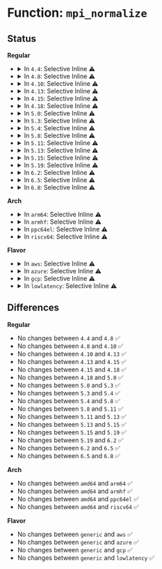# Function: <code>mpi_normalize</code>

## Status
<b>Regular</b>
<ul>
<li>
<details>
<summary>In <code>4.4</code>: Selective Inline ⚠️</summary>

```c
void mpi_normalize(MPI a);
```

**Collision:** Unique Global

**Inline:** Selective

**Transformation:** False

**Instances:**

```
In lib/mpi/mpi-bit.c (ffffffff814173a0)
Location: lib/mpi/mpi-bit.c:30
Inline: True
Inline callers:
  - lib/mpi/mpi-bit.c:mpi_get_nbits
Direct callers:
  - lib/mpi/mpi-cmp.c:mpi_cmp
  - lib/mpi/mpi-cmp.c:mpi_cmp
```
**Symbols:**

```
ffffffff814173f0-ffffffff81417426: mpi_normalize (STB_GLOBAL)
```
</details>
</li>
<li>
<details>
<summary>In <code>4.8</code>: Selective Inline ⚠️</summary>

```c
void mpi_normalize(MPI a);
```

**Collision:** Unique Global

**Inline:** Selective

**Transformation:** False

**Instances:**

```
In lib/mpi/mpi-bit.c (ffffffff8145ef40)
Location: lib/mpi/mpi-bit.c:30
Inline: True
Inline callers:
  - lib/mpi/mpi-bit.c:mpi_get_nbits
Direct callers:
  - lib/mpi/mpi-cmp.c:mpi_cmp
  - lib/mpi/mpi-cmp.c:mpi_cmp
```
**Symbols:**

```
ffffffff8145ef90-ffffffff8145efc6: mpi_normalize (STB_GLOBAL)
```
</details>
</li>
<li>
<details>
<summary>In <code>4.10</code>: Selective Inline ⚠️</summary>

```c
void mpi_normalize(MPI a);
```

**Collision:** Unique Global

**Inline:** Selective

**Transformation:** False

**Instances:**

```
In lib/mpi/mpi-bit.c (ffffffff8147da10)
Location: lib/mpi/mpi-bit.c:30
Inline: True
Inline callers:
  - lib/mpi/mpi-bit.c:mpi_get_nbits
Direct callers:
  - lib/mpi/mpi-cmp.c:mpi_cmp
  - lib/mpi/mpi-cmp.c:mpi_cmp
```
**Symbols:**

```
ffffffff8147da60-ffffffff8147da96: mpi_normalize (STB_GLOBAL)
```
</details>
</li>
<li>
<details>
<summary>In <code>4.13</code>: Selective Inline ⚠️</summary>

```c
void mpi_normalize(MPI a);
```

**Collision:** Unique Global

**Inline:** Selective

**Transformation:** False

**Instances:**

```
In lib/mpi/mpi-bit.c (ffffffff81486d00)
Location: lib/mpi/mpi-bit.c:30
Inline: True
Inline callers:
  - lib/mpi/mpi-bit.c:mpi_get_nbits
Direct callers:
  - lib/mpi/mpi-cmp.c:mpi_cmp
  - lib/mpi/mpi-cmp.c:mpi_cmp
```
**Symbols:**

```
ffffffff81486d50-ffffffff81486d86: mpi_normalize (STB_GLOBAL)
```
</details>
</li>
<li>
<details>
<summary>In <code>4.15</code>: Selective Inline ⚠️</summary>

```c
void mpi_normalize(MPI a);
```

**Collision:** Unique Global

**Inline:** Selective

**Transformation:** False

**Instances:**

```
In lib/mpi/mpi-bit.c (ffffffff814c2e80)
Location: lib/mpi/mpi-bit.c:30
Inline: True
Inline callers:
  - lib/mpi/mpi-bit.c:mpi_get_nbits
Direct callers:
  - lib/mpi/mpi-cmp.c:mpi_cmp
  - lib/mpi/mpi-cmp.c:mpi_cmp
```
**Symbols:**

```
ffffffff814c2ed0-ffffffff814c2f06: mpi_normalize (STB_GLOBAL)
```
</details>
</li>
<li>
<details>
<summary>In <code>4.18</code>: Selective Inline ⚠️</summary>

```c
void mpi_normalize(MPI a);
```

**Collision:** Unique Global

**Inline:** Selective

**Transformation:** False

**Instances:**

```
In lib/mpi/mpi-bit.c (ffffffff814f3e00)
Location: lib/mpi/mpi-bit.c:30
Inline: True
Inline callers:
  - lib/mpi/mpi-bit.c:mpi_get_nbits
Direct callers:
  - lib/mpi/mpi-cmp.c:mpi_cmp
  - lib/mpi/mpi-cmp.c:mpi_cmp
```
**Symbols:**

```
ffffffff814f3e60-ffffffff814f3e91: mpi_normalize (STB_GLOBAL)
```
</details>
</li>
<li>
<details>
<summary>In <code>5.0</code>: Selective Inline ⚠️</summary>

```c
void mpi_normalize(MPI a);
```

**Collision:** Unique Global

**Inline:** Selective

**Transformation:** False

**Instances:**

```
In lib/mpi/mpi-bit.c (ffffffff81508150)
Location: lib/mpi/mpi-bit.c:30
Inline: True
Inline callers:
  - lib/mpi/mpi-bit.c:mpi_get_nbits
Direct callers:
  - lib/mpi/mpi-cmp.c:mpi_cmp
  - lib/mpi/mpi-cmp.c:mpi_cmp
```
**Symbols:**

```
ffffffff815081b0-ffffffff815081e1: mpi_normalize (STB_GLOBAL)
```
</details>
</li>
<li>
<details>
<summary>In <code>5.3</code>: Selective Inline ⚠️</summary>

```c
void mpi_normalize(MPI a);
```

**Collision:** Unique Global

**Inline:** Selective

**Transformation:** False

**Instances:**

```
In lib/mpi/mpi-bit.c (ffffffff815362a0)
Location: lib/mpi/mpi-bit.c:30
Inline: True
Inline callers:
  - lib/mpi/mpi-bit.c:mpi_get_nbits
Direct callers:
  - lib/mpi/mpi-cmp.c:mpi_cmp
  - lib/mpi/mpi-cmp.c:mpi_cmp
```
**Symbols:**

```
ffffffff815362e0-ffffffff81536301: mpi_normalize (STB_GLOBAL)
```
</details>
</li>
<li>
<details>
<summary>In <code>5.4</code>: Selective Inline ⚠️</summary>

```c
void mpi_normalize(MPI a);
```

**Collision:** Unique Global

**Inline:** Selective

**Transformation:** False

**Instances:**

```
In lib/mpi/mpi-bit.c (ffffffff815570b0)
Location: lib/mpi/mpi-bit.c:30
Inline: True
Inline callers:
  - lib/mpi/mpi-bit.c:mpi_get_nbits
Direct callers:
  - lib/mpi/mpi-cmp.c:mpi_cmp
  - lib/mpi/mpi-cmp.c:mpi_cmp
```
**Symbols:**

```
ffffffff815570f0-ffffffff81557111: mpi_normalize (STB_GLOBAL)
```
</details>
</li>
<li>
<details>
<summary>In <code>5.8</code>: Selective Inline ⚠️</summary>

```c
void mpi_normalize(MPI a);
```

**Collision:** Unique Global

**Inline:** Selective

**Transformation:** False

**Instances:**

```
In lib/mpi/mpi-bit.c (ffffffff815e0960)
Location: lib/mpi/mpi-bit.c:30
Inline: True
Inline callers:
  - lib/mpi/mpi-bit.c:mpi_get_nbits
Direct callers:
  - lib/mpi/mpi-cmp.c:mpi_cmp
  - lib/mpi/mpi-cmp.c:mpi_cmp
```
**Symbols:**

```
ffffffff815e09a0-ffffffff815e09c2: mpi_normalize (STB_GLOBAL)
```
</details>
</li>
<li>
<details>
<summary>In <code>5.11</code>: Selective Inline ⚠️</summary>

```c
void mpi_normalize(MPI a);
```

**Collision:** Unique Global

**Inline:** Selective

**Transformation:** False

**Instances:**

```
In lib/mpi/mpi-bit.c (ffffffff81602ab5)
Location: lib/mpi/mpi-bit.c:30
Inline: True
Inline callers:
  - lib/mpi/mpi-bit.c:mpi_get_nbits
Direct callers:
  - lib/mpi/mpicoder.c:mpi_scanval
  - lib/mpi/mpi-cmp.c:do_mpi_cmp
  - lib/mpi/mpi-cmp.c:do_mpi_cmp
  - lib/mpi/mpi-sub-ui.c:mpi_sub_ui
  - lib/mpi/mpi-mod.c:mpi_mod_barrett
  - lib/mpi/mpi-mod.c:mpi_barrett_init
```
**Symbols:**

```
ffffffff81602970-ffffffff8160299c: mpi_normalize (STB_GLOBAL)
```
</details>
</li>
<li>
<details>
<summary>In <code>5.13</code>: Selective Inline ⚠️</summary>

```c
void mpi_normalize(MPI a);
```

**Collision:** Unique Global

**Inline:** Selective

**Transformation:** False

**Instances:**

```
In lib/mpi/mpi-bit.c (ffffffff815e5845)
Location: lib/mpi/mpi-bit.c:30
Inline: True
Inline callers:
  - lib/mpi/mpi-bit.c:mpi_get_nbits
Direct callers:
  - lib/mpi/mpicoder.c:mpi_scanval
  - lib/mpi/mpi-cmp.c:do_mpi_cmp
  - lib/mpi/mpi-cmp.c:do_mpi_cmp
  - lib/mpi/mpi-sub-ui.c:mpi_sub_ui
  - lib/mpi/mpi-mod.c:mpi_mod_barrett
  - lib/mpi/mpi-mod.c:mpi_barrett_init
```
**Symbols:**

```
ffffffff815e5700-ffffffff815e572c: mpi_normalize (STB_GLOBAL)
```
</details>
</li>
<li>
<details>
<summary>In <code>5.15</code>: Selective Inline ⚠️</summary>

```c
void mpi_normalize(MPI a);
```

**Collision:** Unique Global

**Inline:** Selective

**Transformation:** False

**Instances:**

```
In lib/mpi/mpi-bit.c (ffffffff81651a75)
Location: lib/mpi/mpi-bit.c:30
Inline: True
Inline callers:
  - lib/mpi/mpi-bit.c:mpi_get_nbits
Direct callers:
  - lib/mpi/mpicoder.c:mpi_scanval
  - lib/mpi/mpi-cmp.c:do_mpi_cmp
  - lib/mpi/mpi-cmp.c:do_mpi_cmp
  - lib/mpi/mpi-sub-ui.c:mpi_sub_ui
  - lib/mpi/mpi-mod.c:mpi_mod_barrett
  - lib/mpi/mpi-mod.c:mpi_barrett_init
```
**Symbols:**

```
ffffffff81651930-ffffffff8165195c: mpi_normalize (STB_GLOBAL)
```
</details>
</li>
<li>
<details>
<summary>In <code>5.19</code>: Selective Inline ⚠️</summary>

```c
void mpi_normalize(MPI a);
```

**Collision:** Unique Global

**Inline:** Selective

**Transformation:** False

**Instances:**

```
In lib/mpi/mpi-bit.c (ffffffff81768d95)
Location: lib/mpi/mpi-bit.c:30
Inline: True
Inline callers:
  - lib/mpi/mpi-bit.c:mpi_get_nbits
Direct callers:
  - lib/mpi/mpicoder.c:mpi_scanval
  - lib/mpi/mpi-cmp.c:do_mpi_cmp
  - lib/mpi/mpi-cmp.c:do_mpi_cmp
  - lib/mpi/mpi-sub-ui.c:mpi_sub_ui
  - lib/mpi/mpi-mod.c:mpi_mod_barrett
  - lib/mpi/mpi-mod.c:mpi_barrett_init
```
**Symbols:**

```
ffffffff81768a10-ffffffff81768a48: mpi_normalize (STB_GLOBAL)
```
</details>
</li>
<li>
<details>
<summary>In <code>6.2</code>: Selective Inline ⚠️</summary>

```c
void mpi_normalize(MPI a);
```

**Collision:** Unique Global

**Inline:** Selective

**Transformation:** False

**Instances:**

```
In lib/mpi/mpi-bit.c (ffffffff81898225)
Location: lib/mpi/mpi-bit.c:30
Inline: True
Inline callers:
  - lib/mpi/mpi-bit.c:mpi_get_nbits
Direct callers:
  - lib/mpi/mpicoder.c:mpi_scanval
  - lib/mpi/mpi-cmp.c:do_mpi_cmp
  - lib/mpi/mpi-cmp.c:do_mpi_cmp
  - lib/mpi/mpi-sub-ui.c:mpi_sub_ui
  - lib/mpi/mpi-mod.c:mpi_mod_barrett
  - lib/mpi/mpi-mod.c:mpi_barrett_init
```
**Symbols:**

```
ffffffff81897e50-ffffffff81897e88: mpi_normalize (STB_GLOBAL)
```
</details>
</li>
<li>
<details>
<summary>In <code>6.5</code>: Selective Inline ⚠️</summary>

```c
void mpi_normalize(MPI a);
```

**Collision:** Unique Global

**Inline:** Selective

**Transformation:** False

**Instances:**

```
In lib/mpi/mpi-bit.c (ffffffff818da775)
Location: lib/mpi/mpi-bit.c:30
Inline: True
Inline callers:
  - lib/mpi/mpi-bit.c:mpi_get_nbits
Direct callers:
  - lib/mpi/mpicoder.c:mpi_scanval
  - lib/mpi/mpi-cmp.c:do_mpi_cmp
  - lib/mpi/mpi-cmp.c:do_mpi_cmp
  - lib/mpi/mpi-sub-ui.c:mpi_sub_ui
  - lib/mpi/mpi-mod.c:mpi_mod_barrett
  - lib/mpi/mpi-mod.c:mpi_barrett_init
```
**Symbols:**

```
ffffffff818da370-ffffffff818da3a8: mpi_normalize (STB_GLOBAL)
```
</details>
</li>
<li>
<details>
<summary>In <code>6.8</code>: Selective Inline ⚠️</summary>

```c
void mpi_normalize(MPI a);
```

**Collision:** Unique Global

**Inline:** Selective

**Transformation:** False

**Instances:**

```
In lib/crypto/mpi/mpi-bit.c (ffffffff818712d5)
Location: lib/crypto/mpi/mpi-bit.c:30
Inline: True
Inline callers:
  - lib/crypto/mpi/mpi-bit.c:mpi_get_nbits
Direct callers:
  - lib/crypto/mpi/mpicoder.c:mpi_scanval
  - lib/crypto/mpi/mpi-cmp.c:do_mpi_cmp
  - lib/crypto/mpi/mpi-cmp.c:do_mpi_cmp
  - lib/crypto/mpi/mpi-sub-ui.c:mpi_sub_ui
  - lib/crypto/mpi/mpi-mod.c:mpi_mod_barrett
  - lib/crypto/mpi/mpi-mod.c:mpi_barrett_init
```
**Symbols:**

```
ffffffff81870ed0-ffffffff81870f08: mpi_normalize (STB_GLOBAL)
```
</details>
</li>
</ul>
<b>Arch</b>
<ul>
<li>
<details>
<summary>In <code>arm64</code>: Selective Inline ⚠️</summary>

```c
void mpi_normalize(MPI a);
```

**Collision:** Unique Global

**Inline:** Selective

**Transformation:** False

**Instances:**

```
In lib/mpi/mpi-bit.c (ffff8000106638f0)
Location: lib/mpi/mpi-bit.c:30
Inline: True
Inline callers:
  - lib/mpi/mpi-bit.c:mpi_get_nbits
Direct callers:
  - lib/mpi/mpi-cmp.c:mpi_cmp
  - lib/mpi/mpi-cmp.c:mpi_cmp
```
**Symbols:**

```
ffff800010663938-ffff800010663968: mpi_normalize (STB_GLOBAL)
```
</details>
</li>
<li>
<details>
<summary>In <code>armhf</code>: Selective Inline ⚠️</summary>

```c
void mpi_normalize(MPI a);
```

**Collision:** Unique Global

**Inline:** Selective

**Transformation:** False

**Instances:**

```
In lib/mpi/mpi-bit.c (c080c3ac)
Location: lib/mpi/mpi-bit.c:30
Inline: True
Inline callers:
  - lib/mpi/mpi-bit.c:mpi_get_nbits
Direct callers:
  - lib/mpi/mpi-cmp.c:mpi_cmp
  - lib/mpi/mpi-cmp.c:mpi_cmp
```
**Symbols:**

```
c080c3f8-c080c438: mpi_normalize (STB_GLOBAL)
```
</details>
</li>
<li>
<details>
<summary>In <code>ppc64el</code>: Selective Inline ⚠️</summary>

```c
void mpi_normalize(MPI a);
```

**Collision:** Unique Global

**Inline:** Selective

**Transformation:** False

**Instances:**

```
In lib/mpi/mpi-bit.c (c000000000818240)
Location: lib/mpi/mpi-bit.c:30
Inline: True
Inline callers:
  - lib/mpi/mpi-bit.c:mpi_get_nbits
Direct callers:
  - lib/mpi/mpi-cmp.c:mpi_cmp
  - lib/mpi/mpi-cmp.c:mpi_cmp
```
**Symbols:**

```
c0000000008182c0-c000000000818308: mpi_normalize (STB_GLOBAL)
```
</details>
</li>
<li>
<details>
<summary>In <code>riscv64</code>: Selective Inline ⚠️</summary>

```c
void mpi_normalize(MPI a);
```

**Collision:** Unique Global

**Inline:** Selective

**Transformation:** False

**Instances:**

```
In lib/mpi/mpi-bit.c (ffffffe00048ffa8)
Location: lib/mpi/mpi-bit.c:30
Inline: True
Inline callers:
  - lib/mpi/mpi-bit.c:mpi_get_nbits
Direct callers:
  - lib/mpi/mpi-cmp.c:mpi_cmp
  - lib/mpi/mpi-cmp.c:mpi_cmp
```
**Symbols:**

```
ffffffe000490020-ffffffe000490048: mpi_normalize (STB_GLOBAL)
```
</details>
</li>
</ul>
<b>Flavor</b>
<ul>
<li>
<details>
<summary>In <code>aws</code>: Selective Inline ⚠️</summary>

```c
void mpi_normalize(MPI a);
```

**Collision:** Unique Global

**Inline:** Selective

**Transformation:** False

**Instances:**

```
In lib/mpi/mpi-bit.c (ffffffff8154f690)
Location: lib/mpi/mpi-bit.c:30
Inline: True
Inline callers:
  - lib/mpi/mpi-bit.c:mpi_get_nbits
Direct callers:
  - lib/mpi/mpi-cmp.c:mpi_cmp
  - lib/mpi/mpi-cmp.c:mpi_cmp
```
**Symbols:**

```
ffffffff8154f6d0-ffffffff8154f6f1: mpi_normalize (STB_GLOBAL)
```
</details>
</li>
<li>
<details>
<summary>In <code>azure</code>: Selective Inline ⚠️</summary>

```c
void mpi_normalize(MPI a);
```

**Collision:** Unique Global

**Inline:** Selective

**Transformation:** False

**Instances:**

```
In lib/mpi/mpi-bit.c (ffffffff8153f970)
Location: lib/mpi/mpi-bit.c:30
Inline: True
Inline callers:
  - lib/mpi/mpi-bit.c:mpi_get_nbits
Direct callers:
  - lib/mpi/mpi-cmp.c:mpi_cmp
  - lib/mpi/mpi-cmp.c:mpi_cmp
```
**Symbols:**

```
ffffffff8153f9b0-ffffffff8153f9d1: mpi_normalize (STB_GLOBAL)
```
</details>
</li>
<li>
<details>
<summary>In <code>gcp</code>: Selective Inline ⚠️</summary>

```c
void mpi_normalize(MPI a);
```

**Collision:** Unique Global

**Inline:** Selective

**Transformation:** False

**Instances:**

```
In lib/mpi/mpi-bit.c (ffffffff8154b3d0)
Location: lib/mpi/mpi-bit.c:30
Inline: True
Inline callers:
  - lib/mpi/mpi-bit.c:mpi_get_nbits
Direct callers:
  - lib/mpi/mpi-cmp.c:mpi_cmp
  - lib/mpi/mpi-cmp.c:mpi_cmp
```
**Symbols:**

```
ffffffff8154b410-ffffffff8154b431: mpi_normalize (STB_GLOBAL)
```
</details>
</li>
<li>
<details>
<summary>In <code>lowlatency</code>: Selective Inline ⚠️</summary>

```c
void mpi_normalize(MPI a);
```

**Collision:** Unique Global

**Inline:** Selective

**Transformation:** False

**Instances:**

```
In lib/mpi/mpi-bit.c (ffffffff81565220)
Location: lib/mpi/mpi-bit.c:30
Inline: True
Inline callers:
  - lib/mpi/mpi-bit.c:mpi_get_nbits
Direct callers:
  - lib/mpi/mpi-cmp.c:mpi_cmp
  - lib/mpi/mpi-cmp.c:mpi_cmp
```
**Symbols:**

```
ffffffff81565260-ffffffff81565281: mpi_normalize (STB_GLOBAL)
```
</details>
</li>
</ul>

## Differences
<b>Regular</b>
<ul>
<li>
No changes between <code>4.4</code> and <code>4.8</code> ✅
</li>
<li>
No changes between <code>4.8</code> and <code>4.10</code> ✅
</li>
<li>
No changes between <code>4.10</code> and <code>4.13</code> ✅
</li>
<li>
No changes between <code>4.13</code> and <code>4.15</code> ✅
</li>
<li>
No changes between <code>4.15</code> and <code>4.18</code> ✅
</li>
<li>
No changes between <code>4.18</code> and <code>5.0</code> ✅
</li>
<li>
No changes between <code>5.0</code> and <code>5.3</code> ✅
</li>
<li>
No changes between <code>5.3</code> and <code>5.4</code> ✅
</li>
<li>
No changes between <code>5.4</code> and <code>5.8</code> ✅
</li>
<li>
No changes between <code>5.8</code> and <code>5.11</code> ✅
</li>
<li>
No changes between <code>5.11</code> and <code>5.13</code> ✅
</li>
<li>
No changes between <code>5.13</code> and <code>5.15</code> ✅
</li>
<li>
No changes between <code>5.15</code> and <code>5.19</code> ✅
</li>
<li>
No changes between <code>5.19</code> and <code>6.2</code> ✅
</li>
<li>
No changes between <code>6.2</code> and <code>6.5</code> ✅
</li>
<li>
No changes between <code>6.5</code> and <code>6.8</code> ✅
</li>
</ul>
<b>Arch</b>
<ul>
<li>
No changes between <code>amd64</code> and <code>arm64</code> ✅
</li>
<li>
No changes between <code>amd64</code> and <code>armhf</code> ✅
</li>
<li>
No changes between <code>amd64</code> and <code>ppc64el</code> ✅
</li>
<li>
No changes between <code>amd64</code> and <code>riscv64</code> ✅
</li>
</ul>
<b>Flavor</b>
<ul>
<li>
No changes between <code>generic</code> and <code>aws</code> ✅
</li>
<li>
No changes between <code>generic</code> and <code>azure</code> ✅
</li>
<li>
No changes between <code>generic</code> and <code>gcp</code> ✅
</li>
<li>
No changes between <code>generic</code> and <code>lowlatency</code> ✅
</li>
</ul>
